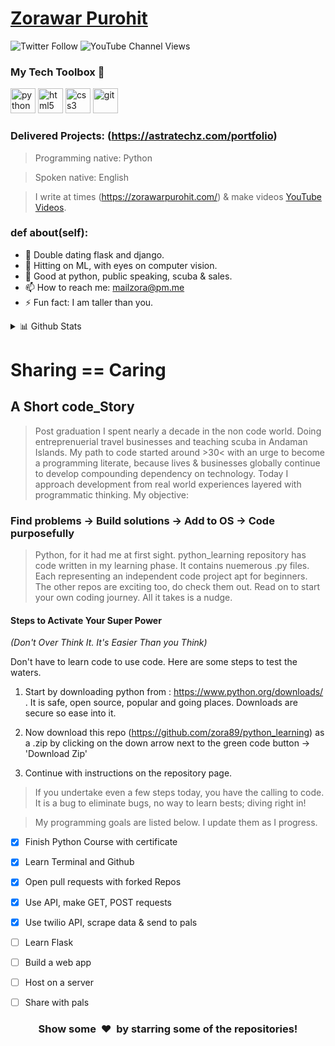 # [Zorawar Purohit](https://zorawarpurohit.com/)

![Twitter Follow](https://img.shields.io/twitter/follow/zorawarpurohit?style=social)
![YouTube Channel Views](https://img.shields.io/youtube/channel/views/UCkblCilhkn_L39IDP1CNsyw?style=social)

### My Tech Toolbox 🧰 

<p align="left">
<img src="https://cdn3.iconfinder.com/data/icons/logos-and-brands-adobe/512/267_Python-512.png" alt="python" width="40" height="40"/> 
<img src="https://upload.wikimedia.org/wikipedia/commons/thumb/6/61/HTML5_logo_and_wordmark.svg/512px-HTML5_logo_and_wordmark.svg.png" alt="html5" height="40"/> 
<img src="https://upload.wikimedia.org/wikipedia/commons/thumb/d/d5/CSS3_logo_and_wordmark.svg/1200px-CSS3_logo_and_wordmark.svg.png" alt="css3" height="40"/> 
<img src="https://www.vectorlogo.zone/logos/git-scm/git-scm-icon.svg" alt="git" width="40" height="40"/>
</p>


### Delivered Projects: (https://astratechz.com/portfolio)

> Programming native: Python

> Spoken native: English

> I write at times (https://zorawarpurohit.com/) & make videos [YouTube Videos](https://www.youtube.com/c/ZorawarPurohit).

### def about(self):

- 🌱 Double dating flask and django. 
- 🔭 Hitting on ML, with eyes on computer vision.
- 💬 Good at python, public speaking, scuba & sales. 
- 📫 How to reach me: mailzora@pm.me
- ⚡ Fun fact: I am taller than you. 

 <details>
<summary>📊 Github Stats</summary>

<p align="center"> <img src="https://github-readme-stats.vercel.app/api?username=zora89&show_icons=true&theme=gotham" alt="Zorawar Purohit | Stats" />

</details>


# Sharing == Caring

## **A Short code_Story**

> Post graduation I spent nearly a decade in the non code world. Doing entreprenuerial travel businesses and teaching scuba in Andaman Islands. My path to code started around >30< with an urge to become a programming literate, because lives & businesses globally continue to develop compounding dependency on technology. Today I approach development from real world experiences layered with programmatic thinking. My objective: 
 
### Find problems -> Build solutions -> Add to OS -> Code purposefully

> Python, for it had me at first sight. python_learning repository has code written in my learning phase. It contains nuemerous .py files. Each representing an independent code project apt for beginners. The other repos are exciting too, do check them out. Read on to start your own coding journey. All it takes is a nudge.

#### **Steps to Activate Your Super Power** 

*(Don't Over Think It. It's Easier Than you Think)*

Don't have to learn code to use code. Here are some steps to test the waters.

1. Start by downloading python from : https://www.python.org/downloads/ . It is safe, open source, popular and going places. Downloads are secure so ease into it. 

2. Now download this repo (https://github.com/zora89/python_learning) as a .zip by clicking on the down arrow next to the green code button -> 'Download Zip'

3. Continue with instructions on the repository page. 

> If you undertake even a few steps today, you have the calling to code. It is a bug to eliminate bugs, no way to learn bests; diving right in!

> My programming goals are listed below. I update them as I progress.

- [x] Finish Python Course with certificate
- [x] Learn Terminal and Github
- [x] Open pull requests with forked Repos
- [x] Use API, make GET, POST requests
- [x] Use twilio API, scrape data & send to pals
- [ ] Learn Flask
- [ ] Build a web app
- [ ] Host on a server
- [ ] Share with pals


<h3 align="center">Show some &nbsp;❤️&nbsp; by starring some of the repositories!</h3>


